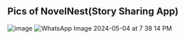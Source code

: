 ## Pics of NovelNest(Story Sharing App)
![image](https://github.com/ManojRathinam/NovelNest/assets/73572777/0daf7380-5fff-43c6-94c1-a358923b10f8)
![WhatsApp Image 2024-05-04 at 7 38 14 PM](https://github.com/ManojRathinam/NovelNest/assets/104087062/fb9bb354-ec34-4a09-8d4f-709309bf51ae)
